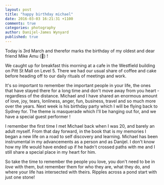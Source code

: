 ```yaml
---
layout: post
title: "happy birthday michael"
date: 2016-03-03 16:21:31 +1100
comments: true
categories: photography
author: Danijel-James Wynyard
published: true
---
```

Today is 3rd March and therefor marks the birthday of my oldest and dear friend Mike Amu (🐠) !

We caught up for breakfast this morning at a cafe in the Westfield building on Pitt St Mall on Level 5. There we had our usual share of coffee and cake before heading off to our daily rituals of meetings and work.

It's so important to remember the important people in your life, the ones that have stayed there for a long time and don't move away from you heart - regardless of the distance. Michael and I have shared an enormous amount of love, joy, tears, lonliness, anger, fun, business, travel and so much more over the years. Next week is his birthday party which I will be flying back to Sydney for. The theme is masquerade which I'll be hanging out for, and we have a special guest performer !

I remember the first time I met Michael back when I was 20, and barely an adult myself. From that day forward, in the book that is my memories I began a new life on a road to self discovery and learning. Michael has been instrumental in my advancements as a person and as Danijel. I don't know how my life would have ended up if he hadn't crossed paths with me and I still share a special place in my heart for him.

So take the time to remember the people you love, you don't need to be in _love_ with them, but remember them for who they are, what they do, and where your life has intersected with theirs. Ripples across a pond start with just one stone!
